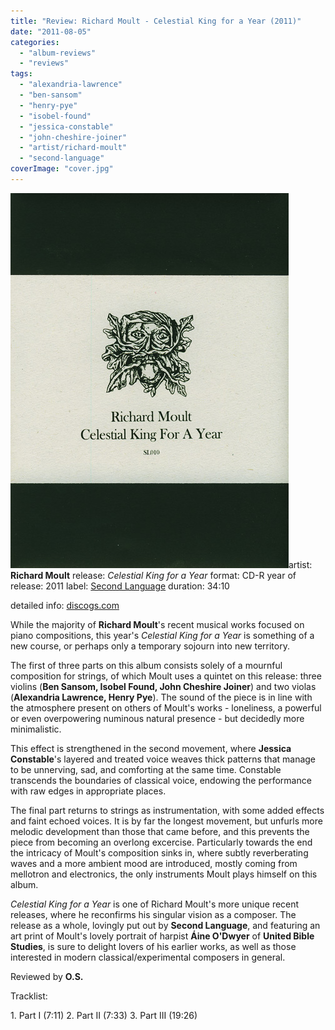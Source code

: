 ```yaml
---
title: "Review: Richard Moult - Celestial King for a Year (2011)"
date: "2011-08-05"
categories: 
  - "album-reviews"
  - "reviews"
tags: 
  - "alexandria-lawrence"
  - "ben-sansom"
  - "henry-pye"
  - "isobel-found"
  - "jessica-constable"
  - "john-cheshire-joiner"
  - "artist/richard-moult"
  - "second-language"
coverImage: "cover.jpg"
---
```


[![](images/cover.jpg "moult_celestial")](http://www.eveningoflight.nl/wordpress/wp-content/uploads/2011/08/cover.jpg)artist: **Richard Moult** release: _Celestial King for a Year_ format: CD-R year of release: 2011 label: [Second Language](http://www.secondlanguagemusic.com/) duration: 34:10

detailed info: [discogs.com](http://www.discogs.com/Richard-Moult-Celestial-King-For-A-Year/release/2824460)

While the majority of **Richard Moult**'s recent musical works focused on piano compositions, this year's _Celestial King for a Year_ is something of a new course, or perhaps only a temporary sojourn into new territory.

The first of three parts on this album consists solely of a mournful composition for strings, of which Moult uses a quintet on this release: three violins (**Ben Sansom, Isobel Found, John Cheshire Joiner**) and two violas (**Alexandria Lawrence, Henry Pye**). The sound of the piece is in line with the atmosphere present on others of Moult's works - loneliness, a powerful or even overpowering numinous natural presence - but decidedly more minimalistic.

This effect is strengthened in the second movement, where **Jessica Constable**'s layered and treated voice weaves thick patterns that manage to be unnerving, sad, and comforting at the same time. Constable transcends the boundaries of classical voice, endowing the performance with raw edges in appropriate places.

The final part returns to strings as instrumentation, with some added effects and faint echoed voices. It is by far the longest movement, but unfurls more melodic development than those that came before, and this prevents the piece from becoming an overlong excercise. Particularly towards the end the intricacy of Moult's composition sinks in, where subtly reverberating waves and a more ambient mood are introduced, mostly coming from mellotron and electronics, the only instruments Moult plays himself on this album.

_Celestial King for a Year_ is one of Richard Moult's more unique recent releases, where he reconfirms his singular vision as a composer. The release as a whole, lovingly put out by **Second Language**, and featuring an art print of Moult's lovely portrait of harpist **Áine O'Dwyer** of **United Bible Studies**, is sure to delight lovers of his earlier works, as well as those interested in modern classical/experimental composers in general.

Reviewed by **O.S.**

Tracklist:

1\. Part I (7:11) 2. Part II (7:33) 3. Part III (19:26)
